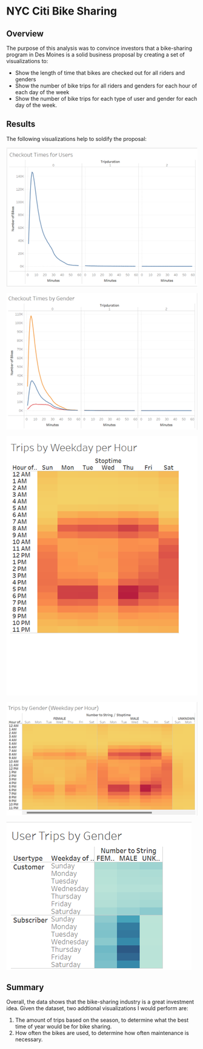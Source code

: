 # NYC Citi Bike Sharing
## Overview
The purpose of this analysis was to convince investors that a bike-sharing program in Des Moines is a solid business proposal by creating a set of visualizations to:
- Show the length of time that bikes are checked out for all riders and genders
- Show the number of bike trips for all riders and genders for each hour of each day of the week
- Show the number of bike trips for each type of user and gender for each day of the week.

## Results
The following visualizations help to soldify the proposal:

![One](checkoutimesforusers.png)

![Two](checkoutimesbygender.png)

![Three](tripsbyweekdayperhour.png)

![Four](tripsbygenderwdph.png)

![Five](usertripsbygender.png)


## Summary
Overall, the data shows that the bike-sharing industry is a great investment idea. Given the dataset, two addtional visualizations I would perform are:
1. The amount of trips based on the season, to determine what the best time of year would be for bike sharing.
2. How often the bikes are used, to determine how often maintenance is necessary.
